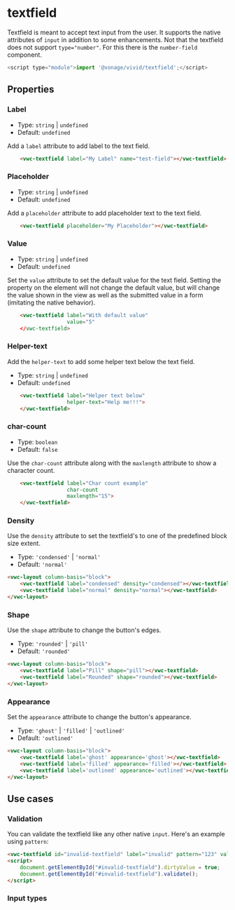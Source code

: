 # textfield

Textfield is meant to accept text input from the user. It supports the native attributes of `input` in addition to some enhancements.
Not that the textfield does not support `type="number"`. For this there is the `number-field` component.

```js
<script type="module">import '@vonage/vivid/textfield';</script>
```
## Properties

### Label
- Type: `string` | `undefined`
- Default: `undefined`

Add a `label` attribute to add label to the text field.

```html preview
    <vwc-textfield label="My Label" name="test-field"></vwc-textfield>
```

### Placeholder
- Type: `string` | `undefined`
- Default: `undefined`

Add a `placeholder` attribute to add placeholder text to the text field.

```html preview
    <vwc-textfield placeholder="My Placeholder"></vwc-textfield>
```

### Value
- Type: `string` | `undefined`
- Default: `undefined`

Set the `value` attribute to set the default value for the text field. Setting the property on the element will not change the default value, but will change the value shown in the view as well as the submitted value in a form (imitating the native behavior).

```html preview
    <vwc-textfield label="With default value"
                   value="5"
    </vwc-textfield>
```

### Helper-text

Add the `helper-text` to add some helper text below the text field.

- Type: `string` | `undefined`
- Default: `undefined`

```html preview
    <vwc-textfield label="Helper text below"
                   helper-text="Help me!!!">
    </vwc-textfield>
```

### char-count

- Type: `boolean`
- Default: `false`

Use the `char-count` attribute along with the `maxlength` attribute to show a character count.

```html preview
    <vwc-textfield label="Char count example" 
                   char-count
                   maxlength="15">
    </vwc-textfield>
```

### Density

Use the `density` attribute to set the textfield's to one of the predefined block size extent.

- Type: `'condensed'` | `'normal'`
- Default: `'normal'`

```html preview
<vwc-layout column-basis="block">
    <vwc-textfield label="condensed" density="condensed"></vwc-textfield>
    <vwc-textfield label="normal" density="normal"></vwc-textfield>
</vwc-layout>
```

### Shape

Use the `shape` attribute to change the button's edges.

- Type: `'rounded'` | `'pill'`
- Default: `'rounded'`

```html preview
<vwc-layout column-basis="block">
    <vwc-textfield label="Pill" shape="pill"></vwc-textfield>
    <vwc-textfield label="Rounded" shape="rounded"></vwc-textfield>
</vwc-layout>
```

### Appearance

Set the `appearance` attribute to change the button's appearance.

- Type: `'ghost'` | `'filled'` | `'outlined'`
- Default: `'outlined'`

```html preview
<vwc-layout column-basis="block">
    <vwc-textfield label='ghost' appearance='ghost'></vwc-textfield>
    <vwc-textfield label='filled' appearance='filled'></vwc-textfield>
    <vwc-textfield label='outlined' appearance='outlined'></vwc-textfield>
</vwc-layout>
```


## Use cases

### Validation

You can validate the textfield like any other native `input`.  Here's an example using `pattern`:

```html preview
<vwc-textfield id="invalid-textfield" label="invalid" pattern="123" value="5"></vwc-textfield>
<script>
    document.getElementById("#invalid-textfield").dirtyValue = true;
    document.getElementById("#invalid-textfield").validate();
</script>
```
### Input types
